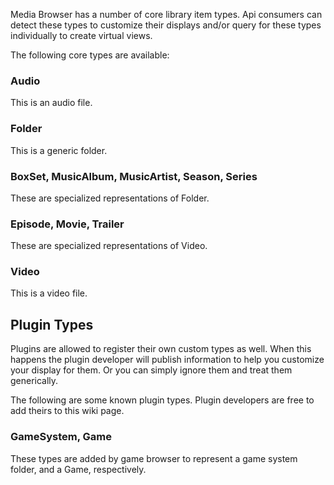 Media Browser has a number of core library item types. Api consumers can detect these types to customize their displays and/or query for these types individually to create virtual views.

The following core types are available:

### Audio
This is an audio file.

### Folder
This is a generic folder.

### BoxSet, MusicAlbum, MusicArtist, Season, Series
These are specialized representations of Folder.

### Episode, Movie, Trailer
These are specialized representations of Video.

### Video
This is a video file.

## Plugin Types

Plugins are allowed to register their own custom types as well. When this happens the plugin developer will publish information to help you customize your display for them. Or you can simply ignore them and treat them generically.

The following are some known plugin types. Plugin developers are free to add theirs to this wiki page.

### GameSystem, Game
These types are added by game browser to represent a game system folder, and a Game, respectively.
